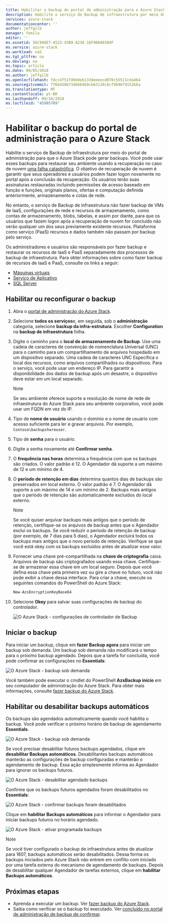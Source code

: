 ```yaml
---
title: Habilitar o backup do portal de administração para o Azure Stack | Microsoft Docs
description: Habilite o serviço de Backup de infraestrutura por meio do portal de administração para que o Azure Stack pode ser restaurado se houver uma falha.
services: azure-stack
documentationcenter: ''
author: jeffgilb
manager: femila
editor: ''
ms.assetid: 56C948E7-4523-43B9-A236-1EF906A0304F
ms.service: azure-stack
ms.workload: naS
ms.tgt_pltfrm: na
ms.devlang: na
ms.topic: article
ms.date: 09/05/2018
ms.author: jeffgilb
ms.openlocfilehash: fdcc4f51f49e8eb133deeeecd070c55511cda464
ms.sourcegitcommit: 776b450b73db66469cb63130c6cf9696f9152b6a
ms.translationtype: MT
ms.contentlocale: pt-BR
ms.lasthandoff: 09/18/2018
ms.locfileid: "45985789"
---
```

# <a name="enable-backup-for-azure-stack-from-the-administration-portal"></a>Habilitar o backup do portal de administração para o Azure Stack
Habilite o serviço de Backup de infraestrutura por meio do portal de administração para que o Azure Stack pode gerar backups. Você pode usar esses backups para restaurar seu ambiente usando a recuperação no caso de nuvem [uma falha catastrófica](.\azure-stack-backup-recover-data.md). O objetivo de recuperação de nuvem é garantir que seus operadores e usuários podem fazer logon novamente no portal após a conclusão da recuperação. Os usuários terão suas assinaturas restauradas incluindo permissões de acesso baseado em função e funções, originais planos, ofertas e computação definida anteriormente, armazenamento e cotas de rede.

No entanto, o serviço de Backup de infraestrutura não fazer backup de VMs de IaaS, configurações de rede e recursos de armazenamento, como contas de armazenamento, blobs, tabelas, e assim por diante, para que os usuários que fazem logon após a recuperação de nuvem for concluído não verão qualquer um dos seus previamente existente recursos. Plataforma como serviço (PaaS) recursos e dados também não passam por backup pelo serviço. 

Os administradores e usuários são responsáveis por fazer backup e restaurar os recursos de IaaS e PaaS separadamente dos processos de backup de infraestrutura. Para obter informações sobre como fazer backup de recursos de IaaS e PaaS, consulte os links a seguir:

- [Máquinas virtuais](https://docs.microsoft.com/azure/azure-stack/user/azure-stack-manage-vm-protect)
- [Serviço de Aplicativo](https://docs.microsoft.com/azure/app-service/web-sites-backup)
- [SQL Server](https://docs.microsoft.com/azure/virtual-machines/windows/sql/virtual-machines-windows-sql-server-iaas-overview)


## <a name="enable-or-reconfigure-backup"></a>Habilitar ou reconfigurar o backup

1. Abra o [portal de administração do Azure Stack](azure-stack-manage-portals.md).
2. Selecione **todos os serviços**e, em seguida, sob o **administração** categoria, selecione **backup da infra-estrutura**. Escolher **Configuration** na **backup de infraestrutura** folha.
3. Digite o caminho para o **local de armazenamento de Backup**. Use uma cadeia de caracteres de convenção de nomenclatura Universal (UNC) para o caminho para um compartilhamento de arquivos hospedado em um dispositivo separado. Uma cadeia de caracteres UNC Especifica o local dos recursos, como arquivos compartilhados ou dispositivos. Para o serviço, você pode usar um endereço IP. Para garantir a disponibilidade dos dados de backup após um desastre, o dispositivo deve estar em um local separado.

    > [!Note]  
    > Se seu ambiente oferece suporte a resolução de nome de rede de infraestrutura do Azure Stack para seu ambiente corporativo, você pode usar um FQDN em vez do IP.
    
4. Tipo de **nome de usuário** usando o domínio e o nome de usuário com acesso suficiente para ler e gravar arquivos. Por exemplo, `Contoso\backupshareuser`.
5. Tipo de **senha** para o usuário.
6. Digite a senha novamente até **Confirmar senha**.
7. O **frequência nas horas** determina a frequência com que os backups são criados. O valor padrão é 12. O Agendador dá suporte a um máximo de 12 e um mínimo de 4. 
8. O **período de retenção em dias** determina quantos dias de backups são preservados em local externo. O valor padrão é 7. O Agendador dá suporte a um máximo de 14 e um mínimo de 2. Backups mais antigos que o período de retenção são automaticamente excluídos do local externo.

    > [!Note]  
    > Se você quiser arquivar backups mais antigos que o período de retenção, certifique-se os arquivos de backup antes que o Agendador exclui os backups. Se você reduzir o período de retenção de backup (por exemplo, de 7 dias para 5 dias), o Agendador excluirá todos os backups mais antigos que o novo período de retenção. Verifique se que você está okey com os backups excluídos antes de atualizar esse valor. 

9. Fornecer uma chave pré-compartilhada na **chave de criptografia** caixa. Arquivos de backup são criptografados usando essa chave. Certifique-se de armazenar essa chave em um local seguro. Depois que você defina essa chave pela primeira vez ou gire a chave no futuro, você não pode exibir a chave dessa interface. Para criar a chave, execute os seguintes comandos do PowerShell do Azure Stack:
    ```powershell
    New-AzsEncryptionKeyBase64
    ```
10. Selecione **Okey** para salvar suas configurações de backup do controlador.

    ![O Azure Stack - configurações de controlador de Backup](media\azure-stack-backup\backup-controller-settings.png)

## <a name="start-backup"></a>Iniciar o backup
Para iniciar um backup, clique em **fazer Backup agora** para iniciar um backup sob demanda. Um backup sob demanda não modificará o tempo para o próximo backup agendado. Depois que a tarefa for concluída, você pode confirmar as configurações no **Essentials**:

![O Azure Stack - backup sob demanda](media\azure-stack-backup\scheduled-backup.png)

Você também pode executar o cmdlet do PowerShell **AzsBackup início** em seu computador de administração do Azure Stack. Para obter mais informações, consulte [fazer backup do Azure Stack](azure-stack-backup-back-up-azure-stack.md).

## <a name="enable-or-disable-automatic-backups"></a>Habilitar ou desabilitar backups automáticos
Os backups são agendados automaticamente quando você habilita o backup. Você pode verificar o próximo horário de backup de agendamento **Essentials**. 

![O Azure Stack - backup sob demanda](media\azure-stack-backup\on-demand-backup.png)

Se você precisar desabilitar futuros backups agendados, clique em **desabilitar Backups automáticos**. Desabilitantes backups automáticos manterão as configurações de backup configuradas e manterão o agendamento de backup. Essa ação simplesmente informa ao Agendador para ignorar os backups futuros. 

![O Azure Stack - desabilitar agendado backups](media\azure-stack-backup\disable-auto-backup.png)

Confirme que os backups futuros agendados foram desabilitados no **Essentials**:

![O Azure Stack - confirmar backups foram desabilitados](media\azure-stack-backup\confirm-disable.png)

Clique em **habilitar Backups automáticos** para informar o Agendador para iniciar backups futuros no horário agendado. 

![O Azure Stack - ativar programada backups](media\azure-stack-backup\enable-auto-backup.png)


> [!Note]  
> Se você tiver configurado o backup de infraestrutura antes de atualizar para 1807, backups automáticos serão desabilitados. Dessa forma os backups iniciados pelo Azure Stack não entrem em conflito com iniciado por uma tarefa externa do mecanismo de agendamento de backups. Depois de desabilitar qualquer Agendador de tarefas externos, clique em **habilitar Backups automáticos**.


## <a name="next-steps"></a>Próximas etapas

- Aprenda a executar um backup. Ver [fazer backup do Azure Stack](azure-stack-backup-back-up-azure-stack.md ).
- Saiba como verificar se o backup foi executado. Ver [concluído no portal de administração de backup de confirmar](azure-stack-backup-back-up-azure-stack.md).

